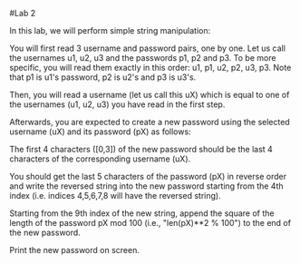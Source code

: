 #Lab 2

In this lab, we will perform simple string manipulation:

You will first read 3 username and password pairs, one by one. Let us call the usernames u1, u2, u3 and the passwords p1, p2 and p3. To be more specific, you will read them exactly in this order: u1, p1, u2, p2, u3, p3. Note that p1 is u1's password, p2 is u2's and p3 is u3's.

Then, you will read a username (let us call this uX) which is equal to one of the usernames (u1, u2, u3) you have read in the first step.

Afterwards, you are expected to create a new password using the selected username (uX) and its password (pX) as follows:

The first 4 characters ([0,3]) of the new password should be the last 4 characters of the corresponding username (uX).

You should get the last 5 characters of the password (pX) in reverse order and write the reversed string into the new password starting from the 4th index (i.e. indices 4,5,6,7,8 will have the reversed string).

Starting from the 9th index of the new string, append the square of the length of the password pX mod 100 (i.e., "len(pX)**2 % 100") to the end of the new password.

Print the new password on screen.